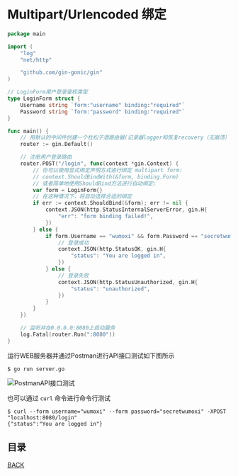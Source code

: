 # Multipart/Urlencoded 绑定

```go
package main

import (
	"log"
	"net/http"

	"github.com/gin-gonic/gin"
)

// LoginForm用户登录鉴权类型
type LoginForm struct {
	Username string `form:"username" binding:"required"`
	Password string `form:"password" binding:"required"`
}

func main() {
	// 用默认的中间件创建一个杜松子酒路由器(记录器logger和恢复recovery（无崩溃）中间件)
	router := gin.Default()

	// 注册用户登录路由
	router.POST("/login", func(context *gin.Context) {
		// 你可以使用显式绑定声明方式进行绑定 multipart form:
		// context.ShouldBindWith(&form, binding.Form)
		// 或者简单地使用ShouldBind方法进行自动绑定:
		var form = LoginForm{}
		// 在这种情况下，将自动选择合适的绑定
		if err := context.ShouldBind(&form); err != nil {
			context.JSON(http.StatusInternalServerError, gin.H{
				"err": "form binding failed!",
			})
		} else {
			if form.Username == "wumoxi" && form.Password == "secretwumoxi" {
				// 登录成功
				context.JSON(http.StatusOK, gin.H{
					"status": "You are logged in",
				})
			} else {
				// 登录失败
				context.JSON(http.StatusUnauthorized, gin.H{
					"status": "unauthorized",
				})
			}
		}
	})

	// 监听并在0.0.0.0:8080上启动服务
	log.Fatal(router.Run(":8080"))
}
```

运行WEB服务器并通过Postman进行API接口测试如下图所示

```shell
$ go run server.go
```

![PostmanAPI接口测试](https://lucklit.oss-cn-beijing.aliyuncs.com/written/Snip20191217_62.png)

也可以通过 `curl` 命令进行命令行测试

```shell
$ curl --form username="wumoxi" --form password="secretwumoxi" -XPOST "localhost:8080/login"
{"status":"You are logged in"}
```

## 目录

[BACK](../gin-use.md)